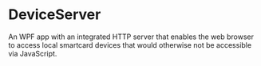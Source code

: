 # DeviceServer
An WPF app with an integrated HTTP server that enables the web browser to access local smartcard devices that would otherwise not be accessible via JavaScript.

